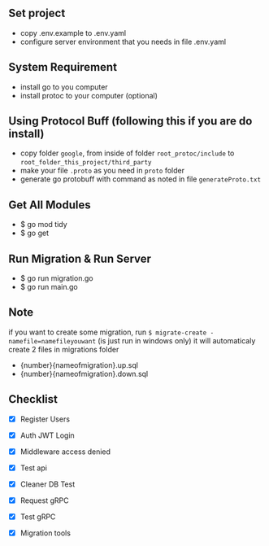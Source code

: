 ## Set project

- copy .env.example to .env.yaml
- configure server environment that you needs in file .env.yaml

## System Requirement

- install go to you computer
- install protoc to your computer (optional)

## Using Protocol Buff (following this if you are do install)

- copy folder `google`, from inside of folder `root_protoc/include` to `root_folder_this_project/third_party`
- make your file `.proto` as you need in `proto` folder
- generate go protobuff with command as noted in file `generateProto.txt`

## Get All Modules

- $ go mod tidy
- $ go get

## Run Migration & Run Server

- $ go run migration.go
- $ go run main.go

## Note

if you want to create some migration, run `$ migrate-create -namefile=namefileyouwant` (is just run in windows only) it will automaticaly create 2 files in migrations folder 

- {number}{nameofmigration}.up.sql
- {number}{nameofmigration}.down.sql

## Checklist

- [x] Register Users
- [x] Auth JWT Login
- [x] Middleware access denied
- [x] Test api
- [x] Cleaner DB Test
- [x] Request gRPC
- [x] Test gRPC
- [x] Migration tools

